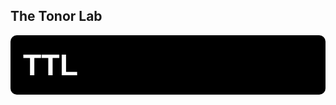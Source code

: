 <h2> The Tonor Lab</h2>
<!DOCTYPE html>
<html>
<head>
  <style>
    /* Estilos para el logo */
    .logo {
      font-family: Arial, sans-serif;
      font-weight: bold;
      font-size: 48px;
      color: #ffffff;
      background-color: #000000;
      padding: 20px;
      border-radius: 10px;
    }
  </style>
</head>
<body>
  <!-- Logo -->
  <div class="logo">TTL</div>
</body>
</html>
